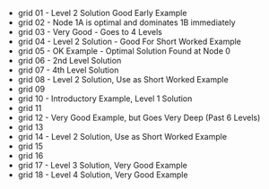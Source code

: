  - grid 01 - Level 2 Solution Good Early Example
 - grid 02 - Node 1A is optimal and dominates 1B immediately
 - grid 03 - Very Good - Goes to 4 Levels
 - grid 04 - Level 2 Solution - Good For Short Worked Example
 - grid 05 - OK Example - Optimal Solution Found at Node 0
 - grid 06 - 2nd Level Solution
 - grid 07 - 4th Level Solution
 - grid 08 - Level 2 Solution, Use as Short Worked Example 
 - grid 09
 - grid 10 - Introductory Example, Level 1 Solution
 - grid 11
 - grid 12 - Very Good Example, but Goes Very Deep (Past 6 Levels)
 - grid 13
 - grid 14 - Level 2 Solution, Use as Short Worked Example
 - grid 15
 - grid 16
 - grid 17 - Level 3 Solution, Very Good Example
 - grid 18 - Level 4 Solution, Very Good Example
